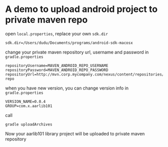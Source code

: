 # A demo to upload android project to private maven repo


open ```local.properties```, replace your own ```sdk.dir```

```
sdk.dir=/Users/dudu/Documents/programs/android-sdk-macosx
```


change your private maven repository url, username and password in ```gradle.properties```
```
repositoryUsername=MAVEN_ANDROID_REPO_USERNAME
repositoryPassword=MAVEN_ANDROID_REPO_PASSWORD
repositoryUrl=http://mvn.corp.mycompany.com/nexus/content/repositories/android-repo
```

when you have new version, you can change version info in ```gradle.properties```
```
VERSION_NAME=0.0.4
GROUP=com.x.aarlib101
```

call 
```
gradle uploadArchives
```

Now your aarlib101 library project will be uploaded to private maven repository
